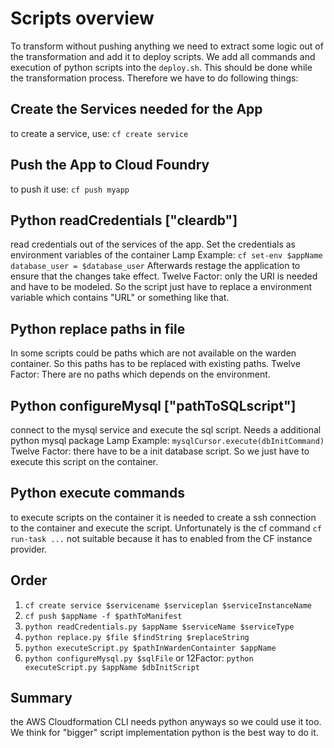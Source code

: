 # Scripts overview
To transform without pushing anything we need to extract some logic out of the transformation and add it to deploy scripts.
We add all commands and execution of python scripts into the `deploy.sh`. This should be done while the transformation process.
Therefore we have to do following things:

## Create the Services needed for the App
to create a service, use: `cf create service`

## Push the App to Cloud Foundry
to push it use: `cf push myapp`

## Python readCredentials ["cleardb"]
read credentials out of the services of the app.
Set the credentials as environment variables of the container
Lamp Example: `cf set-env $appName database_user = $database_user`
Afterwards restage the application to ensure that the changes take effect.
Twelve Factor: only the URI is needed and have to be modeled. So the script just have to replace a environment variable which contains "URL" or something like that.

## Python replace paths in file
In some scripts could be paths which are not available on the warden container. So this paths has to be replaced with existing paths.
Twelve Factor: There are no paths which depends on the environment.

## Python configureMysql ["pathToSQLscript"]
connect to the mysql service and execute the sql script.
Needs a additional python mysql package
Lamp Example: `mysqlCursor.execute(dbInitCommand)`
Twelve Factor: there have to be a init database script. So we just have to execute this script on the container.

## Python execute commands
to execute scripts on the container it is needed to create a ssh connection to the container and execute the script. Unfortunately is the cf command `cf run-task ...` not suitable because it has to enabled from the CF instance provider.

## Order
1. `cf create service $servicename $serviceplan $serviceInstanceName`
2. `cf push $appName -f $pathToManifest`
3. `python readCredentials.py $appName $serviceName $serviceType`
4. `python replace.py $file $findString $replaceString`
5. `python executeScript.py $pathInWardenContainter $appName`
6. `python configureMysql.py $sqlFile` or 12Factor: `python executeScript.py $appName $dbInitScript`

## Summary
the AWS Cloudformation CLI needs python anyways so we could use it too. We think for "bigger" script implementation python is the best way to do it.
